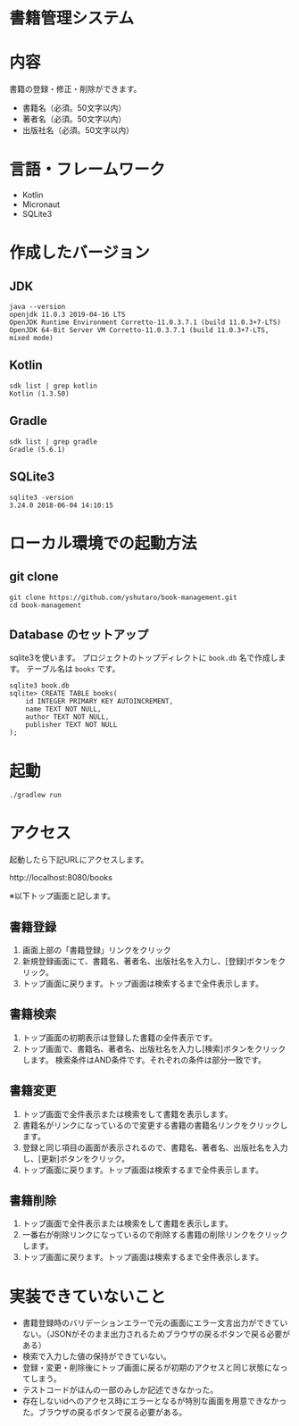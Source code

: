書籍管理システム
====
# 内容

書籍の登録・修正・削除ができます。

+ 書籍名（必須。50文字以内）
+ 著者名（必須。50文字以内）
+ 出版社名（必須。50文字以内）

# 言語・フレームワーク

+ Kotlin
+ Micronaut
+ SQLite3

# 作成したバージョン

## JDK

```shell script
java --version
openjdk 11.0.3 2019-04-16 LTS
OpenJDK Runtime Environment Corretto-11.0.3.7.1 (build 11.0.3+7-LTS)
OpenJDK 64-Bit Server VM Corretto-11.0.3.7.1 (build 11.0.3+7-LTS, mixed mode)
```

## Kotlin

```shell script
sdk list | grep kotlin
Kotlin (1.3.50) 
```

## Gradle

```shell script
sdk list | grep gradle
Gradle (5.6.1)
```

## SQLite3

```shell script
sqlite3 -version 
3.24.0 2018-06-04 14:10:15 
```

# ローカル環境での起動方法

## git clone

```
git clone https://github.com/yshutaro/book-management.git
cd book-management
```

## Database のセットアップ

sqlite3を使います。
プロジェクトのトップディレクトに `book.db` 名で作成します。
テーブル名は `books` です。
```
sqlite3 book.db
sqlite> CREATE TABLE books(
	id INTEGER PRIMARY KEY AUTOINCREMENT,
	name TEXT NOT NULL,
	author TEXT NOT NULL,
	publisher TEXT NOT NULL
);
```

# 起動

```
./gradlew run     
```

# アクセス

起動したら下記URLにアクセスします。

http://localhost:8080/books

※以下トップ画面と記します。

## 書籍登録

1. 画面上部の「書籍登録」リンクをクリック
2. 新規登録画面にて、書籍名、著者名、出版社名を入力し、[登録]ボタンをクリック。
3. トップ画面に戻ります。トップ画面は検索するまで全件表示します。

## 書籍検索

1. トップ画面の初期表示は登録した書籍の全件表示です。
2. トップ画面で、書籍名、著者名、出版社名を入力し[検索]ボタンをクリックします。
検索条件はAND条件です。それぞれの条件は部分一致です。

## 書籍変更

1. トップ画面で全件表示または検索をして書籍を表示します。
2. 書籍名がリンクになっているので変更する書籍の書籍名リンクをクリックします。
3. 登録と同じ項目の画面が表示されるので、書籍名、著者名、出版社名を入力し、[更新]ボタンをクリック。
4. トップ画面に戻ります。トップ画面は検索するまで全件表示します。

## 書籍削除

1. トップ画面で全件表示または検索をして書籍を表示します。
2. 一番右が削除リンクになっているので削除する書籍の削除リンクをクリックします。
3. トップ画面に戻ります。トップ画面は検索するまで全件表示します。

# 実装できていないこと

+ 書籍登録時のバリデーションエラーで元の画面にエラー文言出力ができていない。（JSONがそのまま出力されるためブラウザの戻るボタンで戻る必要がある）
+ 検索で入力した値の保持ができていない。
+ 登録・変更・削除後にトップ画面に戻るが初期のアクセスと同じ状態になってしまう。
+ テストコードがほんの一部のみしか記述できなかった。
+ 存在しないidへのアクセス時にエラーとなるが特別な画面を用意できなかった。ブラウザの戻るボタンで戻る必要がある。